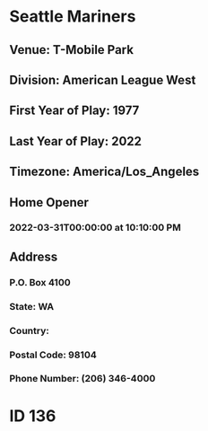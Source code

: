 # Seattle Mariners
## Venue: T-Mobile Park
## Division: American League West
## First Year of Play: 1977
## Last Year of Play: 2022
## Timezone: America/Los_Angeles
## Home Opener
### 2022-03-31T00:00:00 at 10:10:00 PM
## Address
### P.O. Box 4100
### State: WA
### Country: 
### Postal Code: 98104
### Phone Number: (206) 346-4000
# ID 136